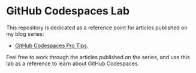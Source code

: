 # GitHub Codespaces Lab

This repository is dedicated as a reference point for articles published on my blog series: 

- [GitHub Codespaces Pro Tips](https://dev.to/pwd9000/series/19195).  

Feel free to work through the articles published on the series, and use this lab as a reference to learn about GitHub Codespaces.

